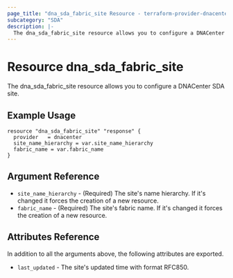 ```yaml
---
page_title: "dna_sda_fabric_site Resource - terraform-provider-dnacenter"
subcategory: "SDA"
description: |-
  The dna_sda_fabric_site resource allows you to configure a DNACenter SDA site.
---
```


# Resource dna_sda_fabric_site

The dna_sda_fabric_site resource allows you to configure a DNACenter SDA site.

## Example Usage

```hcl
resource "dna_sda_fabric_site" "response" {
  provider   = dnacenter
  site_name_hierarchy = var.site_name_hierarchy
  fabric_name = var.fabric_name
}
```

## Argument Reference

- `site_name_hierarchy` - (Required) The site's name hierarchy. If it's changed it forces the creation of a new resource.
- `fabric_name` - (Required) The site's fabric name. If it's changed it forces the creation of a new resource.

## Attributes Reference

In addition to all the arguments above, the following attributes are exported.

- `last_updated` - The site's updated time with format RFC850.
